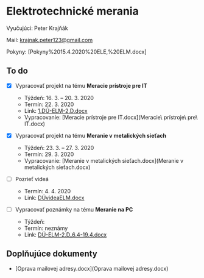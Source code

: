 # Elektrotechnické merania

Vyučujúci: Peter Krajňák

Mail: krajnak.peter123@gmail.com

Pokyny: [Pokyny%2015.4.2020%20ELE,%20ELM.docx]

## To do

- [x] Vypracovať projekt na tému **Meracie prístroje pre IT**
  - Týždeň: 16. 3. – 20. 3. 2020
  - Termín: 22. 3. 2020
  - Link: [1.DÚ-ELM-2.D.docx](1.DÚ-ELM-2.D.docx)
  - Vypracovanie: [Meracie prístroje pre IT.docx](Meracie\ prístroje\ pre\ IT.docx)
- [x] Vypracovať projekt na tému **Meranie v metalických sieťach**
  - Týždeň: 23. 3. – 27. 3. 2020
  - Termín: 29. 3. 2020
  - Vypracovanie: [Meranie v metalických sieťach.docx](Meranie v metalických sieťach.docx)

- [ ] Pozrieť videá 
  - Termín: 4. 4. 2020
  - Link: [DÚvideaELM.docx](DÚvideaELM.docx)

- [ ] Vypracovať poznámky na tému **Meranie na PC**
  - Týždeň: 
  - Termín: neznámy
  - Link: [DÚ-ELM-2.D_6.4-19.4.docx](DÚ-ELM-2.D_6.4-19.4.docx)

## Doplňujúce dokumenty

- [Oprava mailovej adresy.docx](Oprava mailovej adresy.docx)

